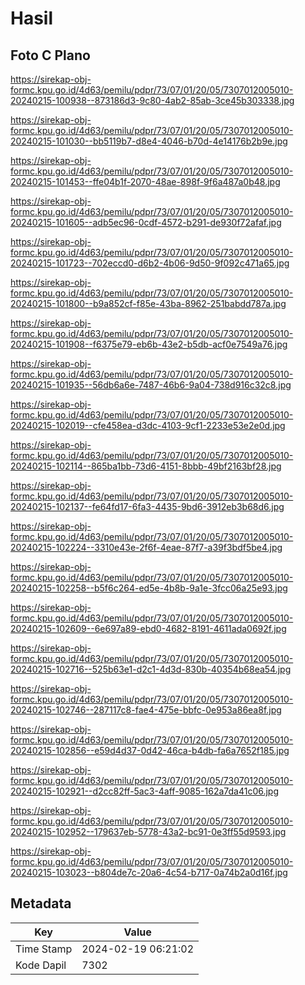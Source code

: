 # Hasil

## Foto C Plano

https://sirekap-obj-formc.kpu.go.id/4d63/pemilu/pdpr/73/07/01/20/05/7307012005010-20240215-100938--873186d3-9c80-4ab2-85ab-3ce45b303338.jpg

https://sirekap-obj-formc.kpu.go.id/4d63/pemilu/pdpr/73/07/01/20/05/7307012005010-20240215-101030--bb5119b7-d8e4-4046-b70d-4e14176b2b9e.jpg

https://sirekap-obj-formc.kpu.go.id/4d63/pemilu/pdpr/73/07/01/20/05/7307012005010-20240215-101453--ffe04b1f-2070-48ae-898f-9f6a487a0b48.jpg

https://sirekap-obj-formc.kpu.go.id/4d63/pemilu/pdpr/73/07/01/20/05/7307012005010-20240215-101605--adb5ec96-0cdf-4572-b291-de930f72afaf.jpg

https://sirekap-obj-formc.kpu.go.id/4d63/pemilu/pdpr/73/07/01/20/05/7307012005010-20240215-101723--702eccd0-d6b2-4b06-9d50-9f092c471a65.jpg

https://sirekap-obj-formc.kpu.go.id/4d63/pemilu/pdpr/73/07/01/20/05/7307012005010-20240215-101800--b9a852cf-f85e-43ba-8962-251babdd787a.jpg

https://sirekap-obj-formc.kpu.go.id/4d63/pemilu/pdpr/73/07/01/20/05/7307012005010-20240215-101908--f6375e79-eb6b-43e2-b5db-acf0e7549a76.jpg

https://sirekap-obj-formc.kpu.go.id/4d63/pemilu/pdpr/73/07/01/20/05/7307012005010-20240215-101935--56db6a6e-7487-46b6-9a04-738d916c32c8.jpg

https://sirekap-obj-formc.kpu.go.id/4d63/pemilu/pdpr/73/07/01/20/05/7307012005010-20240215-102019--cfe458ea-d3dc-4103-9cf1-2233e53e2e0d.jpg

https://sirekap-obj-formc.kpu.go.id/4d63/pemilu/pdpr/73/07/01/20/05/7307012005010-20240215-102114--865ba1bb-73d6-4151-8bbb-49bf2163bf28.jpg

https://sirekap-obj-formc.kpu.go.id/4d63/pemilu/pdpr/73/07/01/20/05/7307012005010-20240215-102137--fe64fd17-6fa3-4435-9bd6-3912eb3b68d6.jpg

https://sirekap-obj-formc.kpu.go.id/4d63/pemilu/pdpr/73/07/01/20/05/7307012005010-20240215-102224--3310e43e-2f6f-4eae-87f7-a39f3bdf5be4.jpg

https://sirekap-obj-formc.kpu.go.id/4d63/pemilu/pdpr/73/07/01/20/05/7307012005010-20240215-102258--b5f6c264-ed5e-4b8b-9a1e-3fcc06a25e93.jpg

https://sirekap-obj-formc.kpu.go.id/4d63/pemilu/pdpr/73/07/01/20/05/7307012005010-20240215-102609--6e697a89-ebd0-4682-8191-4611ada0692f.jpg

https://sirekap-obj-formc.kpu.go.id/4d63/pemilu/pdpr/73/07/01/20/05/7307012005010-20240215-102716--525b63e1-d2c1-4d3d-830b-40354b68ea54.jpg

https://sirekap-obj-formc.kpu.go.id/4d63/pemilu/pdpr/73/07/01/20/05/7307012005010-20240215-102746--287117c8-fae4-475e-bbfc-0e953a86ea8f.jpg

https://sirekap-obj-formc.kpu.go.id/4d63/pemilu/pdpr/73/07/01/20/05/7307012005010-20240215-102856--e59d4d37-0d42-46ca-b4db-fa6a7652f185.jpg

https://sirekap-obj-formc.kpu.go.id/4d63/pemilu/pdpr/73/07/01/20/05/7307012005010-20240215-102921--d2cc82ff-5ac3-4aff-9085-162a7da41c06.jpg

https://sirekap-obj-formc.kpu.go.id/4d63/pemilu/pdpr/73/07/01/20/05/7307012005010-20240215-102952--179637eb-5778-43a2-bc91-0e3ff55d9593.jpg

https://sirekap-obj-formc.kpu.go.id/4d63/pemilu/pdpr/73/07/01/20/05/7307012005010-20240215-103023--b804de7c-20a6-4c54-b717-0a74b2a0d16f.jpg


## Metadata

| Key        | Value               |
| ---------- | ------------------- |
| Time Stamp | 2024-02-19 06:21:02 |
| Kode Dapil | 7302                |



